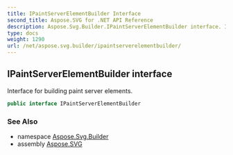 ```yaml
---
title: IPaintServerElementBuilder Interface
second_title: Aspose.SVG for .NET API Reference
description: Aspose.Svg.Builder.IPaintServerElementBuilder interface. Interface for building paint server elements
type: docs
weight: 1290
url: /net/aspose.svg.builder/ipaintserverelementbuilder/
---
```

## IPaintServerElementBuilder interface

Interface for building paint server elements.

```csharp
public interface IPaintServerElementBuilder
```

### See Also

* namespace [Aspose.Svg.Builder](../../aspose.svg.builder/)
* assembly [Aspose.SVG](../../)
